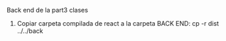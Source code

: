 Back end de la part3 clases

1. Copiar carpeta compilada de react a la carpeta BACK END:
    cp -r dist ../../back